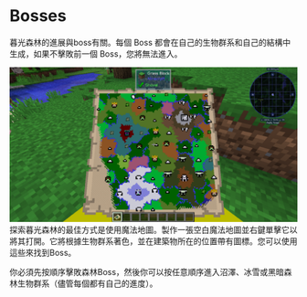 # Bosses

暮光森林的進展與boss有關。每個 Boss 都會在自己的生物群系和自己的結構中生成，如果不擊敗前一個 Boss，您將無法進入。

![](magic_map.png)
探索暮光森林的最佳方式是使用魔法地圖。製作一張空白魔法地圖並右鍵單擊它以將其打開。它將根據生物群系著色，並在建築物所在的位置帶有圖標。您可以使用這些來找到Boss。

你必須先按順序擊敗森林Boss，然後你可以按任意順序進入沼澤、冰雪或黑暗森林生物群系（儘管每個都有自己的進度）。